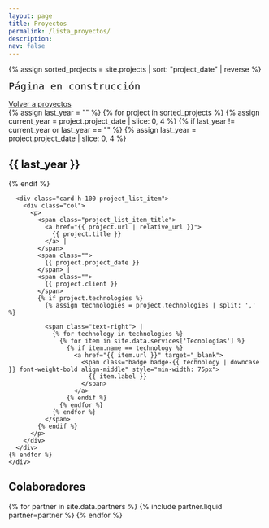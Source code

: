 ```yaml
---
layout: page
title: Proyectos
permalink: /lista_proyectos/
description:
nav: false
---
```


{% assign sorted_projects = site.projects | sort: "project_date" | reverse %}

<!-- pages/projects.md -->
<div class="projects">

  <code style="font-size: 1.4em">Página en construcción</code>

  <div class="row projects-intro">
    <div class="col text-right">
      <a href="/proyectos/"><i class="fa-solid fa-chevron-left"></i> Volver a proyectos</a>
    </div>
  </div>

  <!-- Generate list items for each project -->

  <div class="container">
    <div class="row row-cols-1 row-cols-md-1">
    {% assign last_year = "" %}
    {% for project in sorted_projects %}
      {% assign current_year = project.project_date | slice: 0, 4 %}
      {% if last_year != current_year or last_year == "" %}
        {% assign last_year = project.project_date | slice: 0, 4 %}
        <h2>{{ last_year }}</h2>
      {% endif %}

      <div class="card h-100 project_list_item">
        <div class="col">
          <p>
            <span class="project_list_item_title">
              <a href="{{ project.url | relative_url }}">
                {{ project.title }}
              </a> | 
            </span> 
            <span class="">
              {{ project.project_date }}
            </span> | 
            <span class="">
              {{ project.client }}
            </span>
            {% if project.technologies %}
              {% assign technologies = project.technologies | split: ',' %}

              <span class="text-right"> | 
                {% for technology in technologies %}
                  {% for item in site.data.services['Tecnologías'] %}
                    {% if item.name == technology %}
                      <a href="{{ item.url }}" target="_blank">
                        <span class="badge badge-{{ technology | downcase  }} font-weight-bold align-middle" style="min-width: 75px">
                          {{ item.label }}
                        </span>
                      </a>
                    {% endif %}
                  {% endfor %}
                {% endfor %}
              </span>
            {% endif %}
          </p>
        </div>
      </div>
    {% endfor %}
    </div>
  </div>



</div>

<!-- Partners -->

<div class="projects">
  <h2 class="category">Colaboradores</h2>
  <div class="container">
    <div class="row row-cols-1 row-cols-md-5">
      {% for partner in site.data.partners %}
        {% include partner.liquid partner=partner %}
      {% endfor %}
    </div>
  </div>
</div>

